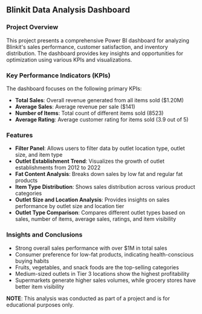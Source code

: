## **Blinkit Data Analysis Dashboard**

### **Project Overview**

This project presents a comprehensive Power BI dashboard for analyzing Blinkit's sales performance, customer satisfaction, and inventory distribution. The dashboard provides key insights and opportunities for optimization using various KPIs and visualizations.

### **Key Performance Indicators (KPIs)** 
The dashboard focuses on the following primary KPIs:

- **Total Sales**: Overall revenue generated from all items sold ($1.20M) 
- **Average Sales**: Average revenue per sale ($141) 
- **Number of Items**: Total count of different items sold (8523) 
- **Average Rating**: Average customer rating for items sold (3.9 out of 5)

### **Features**

- **Filter Panel**: Allows users to filter data by outlet location type, outlet size, and item type
- **Outlet Establishment Trend**: Visualizes the growth of outlet establishments from 2012 to 2022
- **Fat Content Analysis**: Breaks down sales by low fat and regular fat products
- **Item Type Distribution**: Shows sales distribution across various product categories
- **Outlet Size and Location Analysis**: Provides insights on sales performance by outlet size and location tier
- **Outlet Type Comparison**: Compares different outlet types based on sales, number of items, average sales, ratings, and item visibility

### **Insights and Conclusions**

- Strong overall sales performance with over $1M in total sales
- Consumer preference for low-fat products, indicating health-conscious buying habits
- Fruits, vegetables, and snack foods are the top-selling categories
- Medium-sized outlets in Tier 3 locations show the highest profitability
- Supermarkets generate higher sales volumes, while grocery stores have better item visibility

**NOTE**: This analysis was conducted as part of a project and is for educational purposes only.
